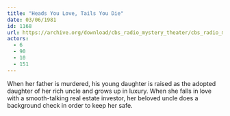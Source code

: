 ```yaml
---
title: "Heads You Love, Tails You Die"
date: 03/06/1981
id: 1168
url: https://archive.org/download/cbs_radio_mystery_theater/cbs_radio_mystery_theater-1151-1200.zip/cbs_radio_mystery_theater-1151-1200%2Fcbsrmt_1168_heads_you_love_tails_you_die.mp3
actors:
  - 6
  - 90
  - 10
  - 151
---
```

When her father is murdered, his young daughter is raised as the adopted daughter of her rich uncle and grows up in luxury. When she falls in love with a smooth-talking real estate investor, her beloved uncle does a background check in order to keep her safe.